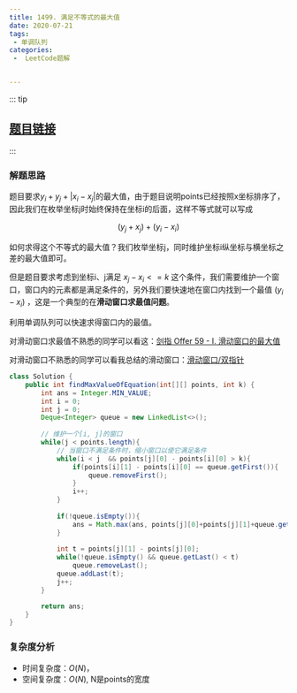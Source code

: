 ```yaml
---
title: 1499. 满足不等式的最大值
date: 2020-07-21
tags:
 - 单调队列
categories:
 -  LeetCode题解


---
```


::: tip

## [题目链接](https://leetcode-cn.com/problems/max-value-of-equation/)

:::

### 解题思路

题目要求$y_i+y_j+|x_i-x_j|$的最大值，由于题目说明points已经按照x坐标排序了，因此我们在枚举坐标j时始终保持在坐标i的后面，这样不等式就可以写成

$$ (y_j+x_j)+(y_i-x_i) $$

如何求得这个不等式的最大值？我们枚举坐标j，同时维护坐标i纵坐标与横坐标之差的最大值即可。

但是题目要求考虑到坐标i、j满足 $x_j-x_i <=k$ 这个条件，我们需要维护一个窗口，窗口内的元素都是满足条件的，另外我们要快速地在窗口内找到一个最值 $(y_i-x_i)$ ，这是一个典型的在**滑动窗口求最值问题**。

利用单调队列可以快速求得窗口内的最值。

对滑动窗口求最值不熟悉的同学可以看这：[剑指 Offer 59 - I. 滑动窗口的最大值](https://leetcode-cn.com/problems/hua-dong-chuang-kou-de-zui-da-zhi-lcof/)

对滑动窗口不熟悉的同学可以看我总结的滑动窗口：[滑动窗口/双指针](https://krains.gitee.io/blogs/Algorithm&Data%20Structure/Algorithm/%E6%BB%91%E5%8A%A8%E7%AA%97%E5%8F%A3.html)

```java
class Solution {
    public int findMaxValueOfEquation(int[][] points, int k) {
        int ans = Integer.MIN_VALUE;
        int i = 0;
        int j = 0;
        Deque<Integer> queue = new LinkedList<>();
        
        // 维护一个[i, j]的窗口
        while(j < points.length){
            // 当窗口不满足条件时，缩小窗口以使它满足条件
            while(i < j  && points[j][0] - points[i][0] > k){
                if(points[i][1] - points[i][0] == queue.getFirst()){
                    queue.removeFirst();
                }
                i++;
            }
            
            if(!queue.isEmpty()){
                ans = Math.max(ans, points[j][0]+points[j][1]+queue.getFirst());
            }
            
            int t = points[j][1] - points[j][0];
            while(!queue.isEmpty() && queue.getLast() < t)
                queue.removeLast();
            queue.addLast(t);
            j++;
        }

        return ans;
    }
}
```

### 复杂度分析

- 时间复杂度：$O(N)$，
- 空间复杂度：$O(N)$, N是points的宽度 

